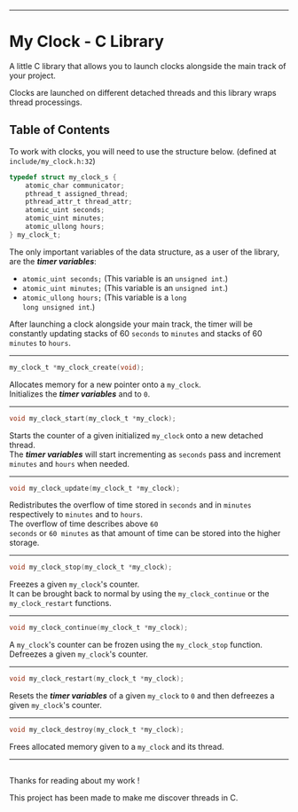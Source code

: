 ***

# My Clock - C Library

A little C library that allows you to launch clocks alongside the main track of your project.<br>

Clocks are launched on different detached threads and this library wraps thread processings.<br>

## Table of Contents

To work with clocks, you will need to use the structure below. (defined at <code>include/my_clock.h:32</code>)<br>

```C
typedef struct my_clock_s {
    atomic_char communicator;
    pthread_t assigned_thread;
    pthread_attr_t thread_attr;
    atomic_uint seconds;
    atomic_uint minutes;
    atomic_ullong hours;
} my_clock_t;
```

The only important variables of the data structure, as a user of the library, are the __*timer variables*__:<br>

* <code>atomic_uint seconds;</code> (This variable is an <code>unsigned int</code>.)
* <code>atomic_uint minutes;</code> (This variable is an <code>unsigned int</code>.)
* <code>atomic_ullong hours;</code> (This variable is a <code>long long unsigned int</code>.)

After launching a clock alongside your main track, the timer will be constantly updating
stacks of 60 <code>seconds</code> to <code>minutes</code> and stacks of 60 <code>minutes</code> to <code>hours</code>.

---

```C
my_clock_t *my_clock_create(void);
```

Allocates memory for a new pointer onto a <code>my_clock</code>.<br>
Initializes the __*timer variables*__ and to <code>0</code>.<br>

---

```C
void my_clock_start(my_clock_t *my_clock);
```

Starts the counter of a given initialized <code>my_clock</code> onto a new detached thread.<br>
The __*timer variables*__ will start incrementing as <code>seconds</code> pass and
increment <code>minutes</code> and <code>hours</code> when needed.<br>

---

```C
void my_clock_update(my_clock_t *my_clock);
```

Redistributes the overflow of time stored in <code>seconds</code> and in <code>minutes</code>
respectively to <code>minutes</code> and to <code>hours</code>.<br>
The overflow of time describes above <code>60 seconds</code> or <code>60 minutes</code> as
that amount of time can be stored into the higher storage.<br>

---

```C
void my_clock_stop(my_clock_t *my_clock);
```

Freezes a given <code>my_clock</code>'s counter.<br>
It can be brought back to normal by using the <code>my_clock_continue</code> or the <code>my_clock_restart</code> functions.

---

```C
void my_clock_continue(my_clock_t *my_clock);
```

A <code>my_clock</code>'s counter can be frozen using the <code>my_clock_stop</code> function.<br>
Defreezes a given <code>my_clock</code>'s counter.<br>

---

```C
void my_clock_restart(my_clock_t *my_clock);
```

Resets the __*timer variables*__ of a given <code>my_clock</code> to <code>0</code> and then
defreezes a given <code>my_clock</code>'s counter.<br>

---

```C
void my_clock_destroy(my_clock_t *my_clock);
```

Frees allocated memory given to a <code>my_clock</code> and its thread.<br>

---

##

Thanks for reading about my work !

This project has been made to make me discover threads in C.
